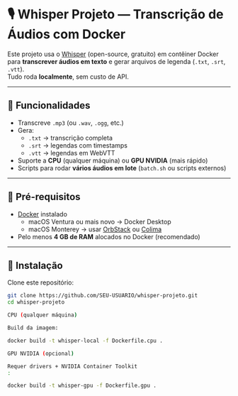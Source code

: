 # 🎙️ Whisper Projeto — Transcrição de Áudios com Docker

Este projeto usa o [Whisper](https://github.com/openai/whisper) (open-source, gratuito) em contêiner Docker para **transcrever áudios em texto** e gerar arquivos de legenda (`.txt`, `.srt`, `.vtt`).  
Tudo roda **localmente**, sem custo de API.

---

## 📌 Funcionalidades

- Transcreve `.mp3` (ou `.wav`, `.ogg`, etc.)
- Gera:
  - `.txt` → transcrição completa
  - `.srt` → legendas com timestamps
  - `.vtt` → legendas em WebVTT
- Suporte a **CPU** (qualquer máquina) ou **GPU NVIDIA** (mais rápido)
- Scripts para rodar **vários áudios em lote** (`batch.sh` ou scripts externos)

---

## 🔧 Pré-requisitos

- [Docker](https://www.docker.com/products/docker-desktop/) instalado  
  - macOS Ventura ou mais novo → Docker Desktop  
  - macOS Monterey → usar [OrbStack](https://orbstack.dev) ou [Colima](https://github.com/abiosoft/colima)  
- Pelo menos **4 GB de RAM** alocados no Docker (recomendado)

---

## 🚀 Instalação

Clone este repositório:

```bash
git clone https://github.com/SEU-USUARIO/whisper-projeto.git
cd whisper-projeto

CPU (qualquer máquina)

Build da imagem:

docker build -t whisper-local -f Dockerfile.cpu .

GPU NVIDIA (opcional)

Requer drivers + NVIDIA Container Toolkit
:

docker build -t whisper-gpu -f Dockerfile.gpu .
